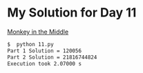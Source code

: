 # My Solution for Day 11

[Monkey in the Middle](https://adventofcode.com/2022/day/11)
```bash
$  python 11.py
Part 1 Solution = 120056
Part 2 Solution = 21816744824
Execution took 2.07000 s
```